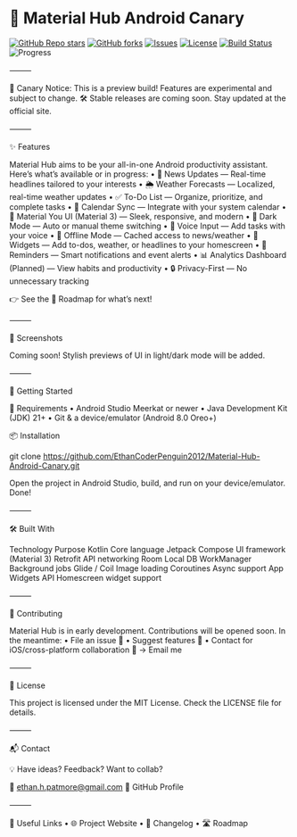 
# 🧪 Material Hub Android Canary

[![GitHub Repo stars](https://img.shields.io/github/stars/EthanCoderPenguin2012/Material-Hub-Android-Canary?style=for-the-badge&color=blueviolet)](https://github.com/EthanCoderPenguin2012/Material-Hub-Android-Canary/stargazers)
[![GitHub forks](https://img.shields.io/github/forks/EthanCoderPenguin2012/Material-Hub-Android-Canary?style=for-the-badge&color=lightblue)](https://github.com/EthanCoderPenguin2012/Material-Hub-Android-Canary/network/members)
[![Issues](https://img.shields.io/github/issues/EthanCoderPenguin2012/Material-Hub-Android-Canary?style=for-the-badge&color=yellow)](https://github.com/EthanCoderPenguin2012/Material-Hub-Android-Canary/issues)
[![License](https://img.shields.io/github/license/EthanCoderPenguin2012/Material-Hub-Android-Canary?style=for-the-badge&color=brightgreen)](LICENSE)
[![Build Status](https://img.shields.io/github/actions/workflow/status/EthanCoderPenguin2012/Material-Hub-Android-Canary/android.yml?style=for-the-badge&label=Build&logo=android)](https://github.com/EthanCoderPenguin2012/Material-Hub-Android-Canary/actions)
![Progress](https://img.shields.io/badge/Status-Broken-red?style=for-the-badge&logo=target&logoColor=white)

⸻

🚨 Canary Notice:
This is a preview build! Features are experimental and subject to change.
🛠️ Stable releases are coming soon. Stay updated at the official site.

⸻

✨ Features

Material Hub aims to be your all-in-one Android productivity assistant. Here’s what’s available or in progress:
	•	📰 News Updates — Real-time headlines tailored to your interests
	•	🌦️ Weather Forecasts — Localized, real-time weather updates
	•	✅ To-Do List — Organize, prioritize, and complete tasks
	•	📅 Calendar Sync — Integrate with your system calendar
	•	🎨 Material You UI (Material 3) — Sleek, responsive, and modern
	•	🌙 Dark Mode — Auto or manual theme switching
	•	🎤 Voice Input — Add tasks with your voice
	•	📡 Offline Mode — Cached access to news/weather
	•	🧩 Widgets — Add to-dos, weather, or headlines to your homescreen
	•	🔔 Reminders — Smart notifications and event alerts
	•	📊 Analytics Dashboard (Planned) — View habits and productivity
	•	🔒 Privacy-First — No unnecessary tracking

👉 See the 📍 Roadmap for what’s next!

⸻

📸 Screenshots

Coming soon! Stylish previews of UI in light/dark mode will be added.

⸻

🚀 Getting Started

🧰 Requirements
	•	Android Studio Meerkat or newer
	•	Java Development Kit (JDK) 21+
	•	Git & a device/emulator (Android 8.0 Oreo+)

📦 Installation

git clone https://github.com/EthanCoderPenguin2012/Material-Hub-Android-Canary.git

Open the project in Android Studio, build, and run on your device/emulator. Done!

⸻

🛠️ Built With

Technology	Purpose
Kotlin	Core language
Jetpack Compose	UI framework (Material 3)
Retrofit	API networking
Room	Local DB
WorkManager	Background jobs
Glide / Coil	Image loading
Coroutines	Async support
App Widgets API	Homescreen widget support


⸻

🤝 Contributing

Material Hub is in early development. Contributions will be opened soon. In the meantime:
	•	File an issue 📮
	•	Suggest features 🧠
	•	Contact for iOS/cross-platform collaboration 🔁 → Email me

⸻

📜 License

This project is licensed under the MIT License.
Check the LICENSE file for details.

⸻

📬 Contact

💡 Have ideas? Feedback? Want to collab?

📧 ethan.h.patmore@gmail.com
🐙 GitHub Profile

⸻

🔗 Useful Links
	•	🌐 Project Website
	•	🧾 Changelog
	•	🛣️ Roadmap

